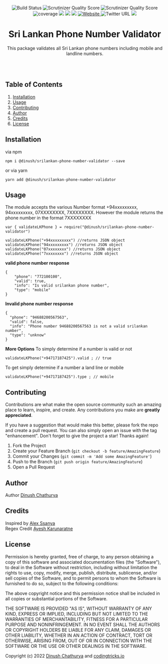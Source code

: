 <p align="center">
<img src="https://img.shields.io/circleci/build/github/dinushchathurya/srilankan-phone-number-validator" alt="Build Status" />
<img src="https://scrutinizer-ci.com/g/dinushchathurya/srilankan-phone-number-validator/badges/quality-score.png?b=master" alt="Scrutinizer Quality Score" />
<img src="https://img.shields.io/scrutinizer/quality/g/dinushchathurya/srilankan-phone-number-validator" alt="Scrutinizer Quality Score" />
<img src="https://img.shields.io/coveralls/github/badges/shields" alt="coverage">
<img src="https://img.shields.io/badge/downloads-1k%2Fmonth-brightgreen">
<img src="https://img.shields.io/badge/rating-★★★★☆-brightgreen">
<img src="https://img.shields.io/badge/uptime-100%25-brightgreen">
<a href="https://dinushchathurya.github.io/">
<img alt="Website" src="https://img.shields.io/website?down_message=red&style=plastic&up_message=online&url=https%3A%2F%2Fdinushchathurya.github.io%2F">
</a>
<img alt="Twitter URL" src="https://img.shields.io/twitter/url?style=social&url=https%3A%2F%2Ftwitter.com%2FDinushChathurya">
<img src="https://img.shields.io/badge/made%20with%20love-by%20srilanka-orange">
</p>

<h1 align="center">Sri Lankan Phone Number Validator</h1>
  <p align="center">
    This package validates all Sri Lankan phone numbers including mobile and landline numbers.
  </p><br><br>
</div>

## Table of Contents
<ol>
    <li><a href="#installation">Installation</a></li>
    <li><a href="#usage">Usage</a></li>
    <li><a href="#contributing">Contributing</a></li>
    <li><a href="#author">Author</a></li>
    <li><a href="#credits">Credits</a></li>
    <li><a href="#license">License</a></li>
</ol>

## Installation

via npm

`npm i @dinush/srilankan-phone-number-validator --save`

or via yarn

`yarn add @dinush/srilankan-phone-number-validator`


## Usage 
The module accepts the various Number format +94xxxxxxxxx, 94xxxxxxxxx, 07XXXXXXXX, 7XXXXXXXX. However the module returns the phone number in the format 7XXXXXXXX

```
var { validateLKPhone } = require("@dinush/srilankan-phone-number-validator")

validateLKPhone("+94xxxxxxxxx") //returns JSON object
validateLKPhone("94xxxxxxxxx") //returns JSON object
validateLKPhone("07xxxxxxxx") //returns JSON object
validateLKPhone("7xxxxxxxx") //returns JSON object
```
<b>valid phone number response</b>

```
{
    "phone": "772100100",
    "valid": true,
    "info": "Is valid srilankan phone number",
    "type": "mobile"
}
```

<b>Invalid phone number response</b>

```
{
  "phone": "94688200567563",
  "valid": false,
  "info": "Phone number 94688200567563 is not a valid srilankan number",
  "type": "unknow"
}
```

<b>More Options</b>
To simply determine if a number is valid or not

```
validateLKPhone("+94717187425").valid ; // true 
```

To get simply determine if a number a land line or mobile

```
validateLKPhone("+94717187425").type ; // mobile 
```

## Contributing

Contributions are what make the open source community such an amazing place to learn, inspire, and create. Any contributions you make are **greatly appreciated**.

If you have a suggestion that would make this better, please fork the repo and create a pull request. You can also simply open an issue with the tag "enhancement".
Don't forget to give the project a star! Thanks again!

1. Fork the Project
2. Create your Feature Branch (`git checkout -b feature/AmazingFeature`)
3. Commit your Changes (`git commit -m 'Add some AmazingFeature'`)
4. Push to the Branch (`git push origin feature/AmazingFeature`)
5. Open a Pull Request

## Author 

Author [Dinush Chathurya](https://dinushchathurya.github.io/)

## Credits

Inspired by [Alex Ssanya](https://github.com/alexxsanya)<br>
Regex Credit [Ayesh Karunaratne](https://github.com/Ayesh)

## License

Permission is hereby granted, free of charge, to any person obtaining
a copy of this software and associated documentation files (the
"Software"), to deal in the Software without restriction, including
without limitation the rights to use, copy, modify, merge, publish,
distribute, sublicense, and/or sell copies of the Software, and to
permit persons to whom the Software is furnished to do so, subject to
the following conditions:

The above copyright notice and this permission notice shall be
included in all copies or substantial portions of the Software.

THE SOFTWARE IS PROVIDED "AS IS", WITHOUT WARRANTY OF ANY KIND,
EXPRESS OR IMPLIED, INCLUDING BUT NOT LIMITED TO THE WARRANTIES OF
MERCHANTABILITY, FITNESS FOR A PARTICULAR PURPOSE AND
NONINFRINGEMENT. IN NO EVENT SHALL THE AUTHORS OR COPYRIGHT HOLDERS BE
LIABLE FOR ANY CLAIM, DAMAGES OR OTHER LIABILITY, WHETHER IN AN ACTION
OF CONTRACT, TORT OR OTHERWISE, ARISING FROM, OUT OF OR IN CONNECTION
WITH THE SOFTWARE OR THE USE OR OTHER DEALINGS IN THE SOFTWARE.

Copyright (c) 2022 <a href="https://dinushchathurya.github.io/">Dinush Chathurya</a> and <a href="https://codingtricks.io/">codingtricks.io</a>


              